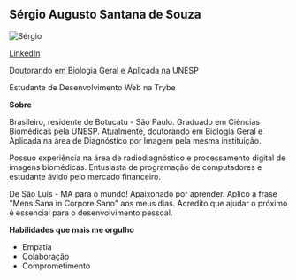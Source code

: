 ## Sérgio Augusto Santana de Souza

![Sérgio](/home/sergio/Downloads/sergioaugustoss/foto_profissional.jpeg)

[LinkedIn](www.linkedin.com/in/souzaaugusto)

Doutorando em Biologia Geral e Aplicada na UNESP

Estudante de Desenvolvimento Web na Trybe

**Sobre**

Brasileiro, residente de Botucatu - São Paulo.
Graduado em Ciências Biomédicas pela UNESP. Atualmente, doutorando em Biologia Geral e Aplicada na área de Diagnóstico por Imagem pela mesma instituição.

Possuo experiência na área de radiodiagnóstico e processamento digital de imagens biomédicas. Entusiasta de programação de computadores e estudante ávido pelo mercado financeiro.

De São Luís - MA para o mundo! Apaixonado por aprender. Aplico a frase "Mens Sana in Corpore Sano" aos meus dias. Acredito que ajudar o próximo é essencial para o desenvolvimento pessoal.



**Habilidades que mais me orgulho**
- Empatia
- Colaboração
- Comprometimento
